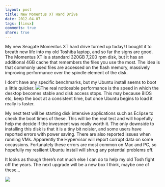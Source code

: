 ```yaml
---
layout: post
title: New Momentus XT Hard Drive
date: 2012-04-07
tags: [linux]
comments: true
share: true
---
```


My new Seagate Momentus XT hard drive turned up today! I bought it to breath new life into my old Toshiba laptop, and so far the signs are good. The Momentus XT is a standard 320GB 7,200 rpm disk, but it has an additional 4GB cache that remembers the files you use the most. The idea is that commonly used files are accessed on the flash memory, massively improving performance over the spindle element of the disk.

I don’t have any specific benchmarks, but my Ubuntu install seems to boot a little quicker. ![](https://images.grdnr.io/2011/06/mometus-xt.jpg)The real noticeable performance is the speed in which the desktop becomes stable and disk access stops. This may because BIOS etc, keep the boot at a consistent time, but once Ubuntu begins to load it really is faster.

My next test will be starting disk intensive applications such as Eclipse to check the boot times of these. This will be the real test and will hopefully help me decide if the invesment was really worth it. The only downside to installing this disk is that it is a tiny bit noisier, and some users have reported errors with power saving. There are also reported issues when running VMs. Apparently the Hypervisor will report corrupt data on some occassions. Fortunately these errors are most common on Mac and PC, so hopefully my resilient Ubuntu install will shrug any potential problems off.

It looks as though there’s not much else I can do to help my old Tosh fight off the years. The next upgrade will be a new box I think, maybe one of these…

[![](https://images.grdnr.io/2011/06/system76_laptop.jpg)](http://www.system76.com)
